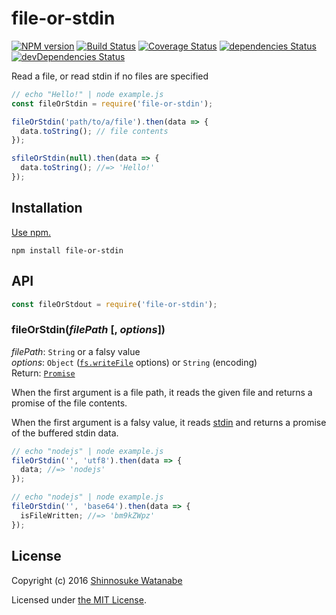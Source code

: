 # file-or-stdin

[![NPM version](https://img.shields.io/npm/v/file-or-stdin.svg)](https://www.npmjs.com/package/file-or-stdin)
[![Build Status](https://travis-ci.org/shinnn/file-or-stdin.svg?branch=master)](https://travis-ci.org/shinnn/file-or-stdin)
[![Coverage Status](https://img.shields.io/coveralls/shinnn/file-or-stdin.svg)](https://coveralls.io/github/shinnn/file-or-stdin?branch=master)
[![dependencies Status](https://david-dm.org/shinnn/file-or-stdin/status.svg)](https://david-dm.org/shinnn/file-or-stdin)
[![devDependencies Status](https://david-dm.org/shinnn/file-or-stdin/dev-status.svg)](https://david-dm.org/shinnn/file-or-stdin?type=dev)

Read a file, or read stdin if no files are specified

```javascript
// echo "Hello!" | node example.js
const fileOrStdin = require('file-or-stdin');

fileOrStdin('path/to/a/file').then(data => {
  data.toString(); // file contents 
});

sfileOrStdin(null).then(data => {
  data.toString(); //=> 'Hello!'
});
```

## Installation

[Use npm.](https://docs.npmjs.com/cli/install)

```
npm install file-or-stdin
```

## API

```javascript
const fileOrStdout = require('file-or-stdin');
```

### fileOrStdin(*filePath* [, *options*])

*filePath*: `String` or a falsy value  
*options*: `Object` ([`fs.writeFile`](https://nodejs.org/api/fs.html#fs_fs_writefile_file_data_options_callback) options) or `String` (encoding)   
Return: [`Promise`](https://promisesaplus.com/)

When the first argument is a file path, it reads the given file and returns a promise of the file contents.

When the first argument is a falsy value, it reads [stdin](http://www.linfo.org/standard_input.html) and returns a promise of the buffered stdin data.

```javascript
// echo "nodejs" | node example.js
fileOrStdin('', 'utf8').then(data => {
  data; //=> 'nodejs'
});
```

```javascript
// echo "nodejs" | node example.js
fileOrStdin('', 'base64').then(data => {
  isFileWritten; //=> 'bm9kZWpz'
});
```

## License

Copyright (c) 2016 [Shinnosuke Watanabe](https://github.com/shinnn)

Licensed under [the MIT License](./LICENSE).

